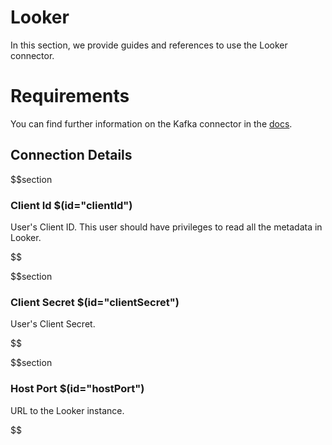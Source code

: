 # Looker

In this section, we provide guides and references to use the Looker connector.

# Requirements
<!-- to be updated -->
You can find further information on the Kafka connector in the [docs](https://docs.open-metadata.org/connectors/dashboard/looker).

## Connection Details

$$section
### Client Id $(id="clientId")

User's Client ID. This user should have privileges to read all the metadata in Looker.
<!-- clientId to be updated -->
$$

$$section
### Client Secret $(id="clientSecret")

User's Client Secret.
<!-- clientSecret to be updated -->
$$

$$section
### Host Port $(id="hostPort")

URL to the Looker instance.
<!-- hostPort to be updated -->
$$
